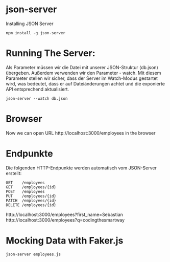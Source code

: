 # json-server

Installing JSON Server
```
npm install -g json-server
```

# Running The Server:
Als Parameter müssen wir die Datei mit unserer JSON-Struktur (db.json) übergeben. Außerdem verwenden wir den Parameter - watch. Mit diesem Parameter stellen wir sicher, dass der Server im Watch-Modus gestartet wird, was bedeutet, dass er auf Dateiänderungen achtet und die exponierte API entsprechend aktualisiert.
```
json-server --watch db.json
```
# Browser
Now we can open URL http://localhost:3000/employees in the browser 

# Endpunkte
Die folgenden HTTP-Endpunkte werden automatisch vom JSON-Server erstellt:
```
GET    /employees
GET    /employees/{id}
POST   /employees
PUT    /employees/{id}
PATCH  /employees/{id}
DELETE /employees/{id}
```

http://localhost:3000/employees?first_name=Sebastian
http://localhost:3000/employees?q=codingthesmartway

# Mocking Data with Faker.js
```
json-server employees.js
```